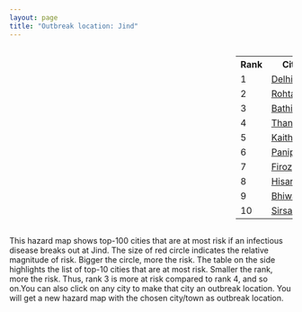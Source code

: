 ```yaml
---
layout: page
title: "Outbreak location: Jind"
---
```

<div style="width: 100%; overflow: auto;">
<div style="width: 75%; float: left;">
<div id="mapid">
<script src="https://buda-magenta.github.io/hazard_map/load_map.js"></script>

<script>
var marker_outbreak = L.marker([29.301826, 76.338471],{"autoPan": true}).addTo(map); marker_outbreak.bindTooltip("Jind").openTooltip();

var circle_1 = L.circle([28.651718, 77.221939], {"pane": "markerPane", "color": "red", "fill": true, "fillOpacity": 0.2, "fillRule": "evenodd", "lineCap": "round", "lineJoin": "round", "opacity": 1.0, "radius": 129681, "stroke": true, "weight": 3}).addTo(map);
circle_1.bindTooltip("Delhi<br>rank: 1<br>hazard index: 0.129682")
circle_1.bindPopup('<a href="https://buda-magenta.github.io/hazard_map/Delhi">Delhi</a>')

var circle_2 = L.circle([28.901090, 76.580194], {"pane": "markerPane", "color": "red", "fill": true, "fillOpacity": 0.2, "fillRule": "evenodd", "lineCap": "round", "lineJoin": "round", "opacity": 1.0, "radius": 50845, "stroke": true, "weight": 3}).addTo(map);
circle_2.bindTooltip("Rohtak<br>rank: 2<br>hazard index: 0.050846")
circle_2.bindPopup('<a href="https://buda-magenta.github.io/hazard_map/Rohtak">Rohtak</a>')

var circle_3 = L.circle([30.179115, 75.047102], {"pane": "markerPane", "color": "red", "fill": true, "fillOpacity": 0.2, "fillRule": "evenodd", "lineCap": "round", "lineJoin": "round", "opacity": 1.0, "radius": 43567, "stroke": true, "weight": 3}).addTo(map);
circle_3.bindTooltip("Bathinda<br>rank: 3<br>hazard index: 0.043568")
circle_3.bindPopup('<a href="https://buda-magenta.github.io/hazard_map/Bathinda">Bathinda</a>')

var circle_4 = L.circle([29.993040, 76.829223], {"pane": "markerPane", "color": "red", "fill": true, "fillOpacity": 0.2, "fillRule": "evenodd", "lineCap": "round", "lineJoin": "round", "opacity": 1.0, "radius": 36297, "stroke": true, "weight": 3}).addTo(map);
circle_4.bindTooltip("Thanesar<br>rank: 4<br>hazard index: 0.036297")
circle_4.bindPopup('<a href="https://buda-magenta.github.io/hazard_map/Thanesar">Thanesar</a>')

var circle_5 = L.circle([29.822821, 76.378310], {"pane": "markerPane", "color": "red", "fill": true, "fillOpacity": 0.2, "fillRule": "evenodd", "lineCap": "round", "lineJoin": "round", "opacity": 1.0, "radius": 34082, "stroke": true, "weight": 3}).addTo(map);
circle_5.bindTooltip("Kaithal<br>rank: 5<br>hazard index: 0.034083")
circle_5.bindPopup('<a href="https://buda-magenta.github.io/hazard_map/Kaithal">Kaithal</a>')

var circle_6 = L.circle([29.391275, 76.977168], {"pane": "markerPane", "color": "red", "fill": true, "fillOpacity": 0.2, "fillRule": "evenodd", "lineCap": "round", "lineJoin": "round", "opacity": 1.0, "radius": 23380, "stroke": true, "weight": 3}).addTo(map);
circle_6.bindTooltip("Panipat<br>rank: 6<br>hazard index: 0.023381")
circle_6.bindPopup('<a href="https://buda-magenta.github.io/hazard_map/Panipat">Panipat</a>')

var circle_7 = L.circle([30.885100, 74.660141], {"pane": "markerPane", "color": "red", "fill": true, "fillOpacity": 0.2, "fillRule": "evenodd", "lineCap": "round", "lineJoin": "round", "opacity": 1.0, "radius": 10534, "stroke": true, "weight": 3}).addTo(map);
circle_7.bindTooltip("Firozpur<br>rank: 7<br>hazard index: 0.010535")
circle_7.bindPopup('<a href="https://buda-magenta.github.io/hazard_map/Firozpur">Firozpur</a>')

var circle_8 = L.circle([29.168807, 75.746110], {"pane": "markerPane", "color": "red", "fill": true, "fillOpacity": 0.2, "fillRule": "evenodd", "lineCap": "round", "lineJoin": "round", "opacity": 1.0, "radius": 7117, "stroke": true, "weight": 3}).addTo(map);
circle_8.bindTooltip("Hisar<br>rank: 8<br>hazard index: 0.007118")
circle_8.bindPopup('<a href="https://buda-magenta.github.io/hazard_map/Hisar">Hisar</a>')

var circle_9 = L.circle([28.793170, 76.139128], {"pane": "markerPane", "color": "red", "fill": true, "fillOpacity": 0.2, "fillRule": "evenodd", "lineCap": "round", "lineJoin": "round", "opacity": 1.0, "radius": 5086, "stroke": true, "weight": 3}).addTo(map);
circle_9.bindTooltip("Bhiwani<br>rank: 9<br>hazard index: 0.005087")
circle_9.bindPopup('<a href="https://buda-magenta.github.io/hazard_map/Bhiwani">Bhiwani</a>')

var circle_10 = L.circle([29.583333, 75.083333], {"pane": "markerPane", "color": "red", "fill": true, "fillOpacity": 0.2, "fillRule": "evenodd", "lineCap": "round", "lineJoin": "round", "opacity": 1.0, "radius": 4330, "stroke": true, "weight": 3}).addTo(map);
circle_10.bindTooltip("Sirsa<br>rank: 10<br>hazard index: 0.004330")
circle_10.bindPopup('<a href="https://buda-magenta.github.io/hazard_map/Sirsa">Sirsa</a>')

var circle_11 = L.circle([29.367200, 74.298364], {"pane": "markerPane", "color": "red", "fill": true, "fillOpacity": 0.2, "fillRule": "evenodd", "lineCap": "round", "lineJoin": "round", "opacity": 1.0, "radius": 3889, "stroke": true, "weight": 3}).addTo(map);
circle_11.bindTooltip("Hanumangarh<br>rank: 11<br>hazard index: 0.003890")
circle_11.bindPopup('<a href="https://buda-magenta.github.io/hazard_map/Hanumangarh">Hanumangarh</a>')

var circle_12 = L.circle([30.145054, 74.195660], {"pane": "markerPane", "color": "red", "fill": true, "fillOpacity": 0.2, "fillRule": "evenodd", "lineCap": "round", "lineJoin": "round", "opacity": 1.0, "radius": 3108, "stroke": true, "weight": 3}).addTo(map);
circle_12.bindTooltip("Abohar<br>rank: 12<br>hazard index: 0.003108")
circle_12.bindPopup('<a href="https://buda-magenta.github.io/hazard_map/Abohar">Abohar</a>')

var circle_13 = L.circle([30.283140, 74.522997], {"pane": "markerPane", "color": "red", "fill": true, "fillOpacity": 0.2, "fillRule": "evenodd", "lineCap": "round", "lineJoin": "round", "opacity": 1.0, "radius": 2663, "stroke": true, "weight": 3}).addTo(map);
circle_13.bindTooltip("Muktsar<br>rank: 13<br>hazard index: 0.002663")
circle_13.bindPopup('<a href="https://buda-magenta.github.io/hazard_map/Muktsar">Muktsar</a>')

var circle_14 = L.circle([30.909016, 75.851601], {"pane": "markerPane", "color": "red", "fill": true, "fillOpacity": 0.2, "fillRule": "evenodd", "lineCap": "round", "lineJoin": "round", "opacity": 1.0, "radius": 2562, "stroke": true, "weight": 3}).addTo(map);
circle_14.bindTooltip("Ludhiana<br>rank: 14<br>hazard index: 0.002562")
circle_14.bindPopup('<a href="https://buda-magenta.github.io/hazard_map/Ludhiana">Ludhiana</a>')

var circle_15 = L.circle([26.460914, 80.321759], {"pane": "markerPane", "color": "red", "fill": true, "fillOpacity": 0.2, "fillRule": "evenodd", "lineCap": "round", "lineJoin": "round", "opacity": 1.0, "radius": 2470, "stroke": true, "weight": 3}).addTo(map);
circle_15.bindTooltip("Kanpur<br>rank: 15<br>hazard index: 0.002471")
circle_15.bindPopup('<a href="https://buda-magenta.github.io/hazard_map/Kanpur">Kanpur</a>')

var circle_16 = L.circle([30.733442, 76.779714], {"pane": "markerPane", "color": "red", "fill": true, "fillOpacity": 0.2, "fillRule": "evenodd", "lineCap": "round", "lineJoin": "round", "opacity": 1.0, "radius": 2265, "stroke": true, "weight": 3}).addTo(map);
circle_16.bindTooltip("Chandigarh<br>rank: 16<br>hazard index: 0.002265")
circle_16.bindPopup('<a href="https://buda-magenta.github.io/hazard_map/Chandigarh">Chandigarh</a>')

var circle_17 = L.circle([19.075990, 72.877393], {"pane": "markerPane", "color": "red", "fill": true, "fillOpacity": 0.2, "fillRule": "evenodd", "lineCap": "round", "lineJoin": "round", "opacity": 1.0, "radius": 2226, "stroke": true, "weight": 3}).addTo(map);
circle_17.bindTooltip("Mumbai<br>rank: 17<br>hazard index: 0.002227")
circle_17.bindPopup('<a href="https://buda-magenta.github.io/hazard_map/Mumbai">Mumbai</a>')

var circle_18 = L.circle([28.428262, 77.002700], {"pane": "markerPane", "color": "red", "fill": true, "fillOpacity": 0.2, "fillRule": "evenodd", "lineCap": "round", "lineJoin": "round", "opacity": 1.0, "radius": 1833, "stroke": true, "weight": 3}).addTo(map);
circle_18.bindTooltip("Gurgaon<br>rank: 18<br>hazard index: 0.001833")
circle_18.bindPopup('<a href="https://buda-magenta.github.io/hazard_map/Gurgaon">Gurgaon</a>')

var circle_19 = L.circle([28.660965, 76.834676], {"pane": "markerPane", "color": "red", "fill": true, "fillOpacity": 0.2, "fillRule": "evenodd", "lineCap": "round", "lineJoin": "round", "opacity": 1.0, "radius": 1825, "stroke": true, "weight": 3}).addTo(map);
circle_19.bindTooltip("Bahadurgarh<br>rank: 19<br>hazard index: 0.001826")
circle_19.bindPopup('<a href="https://buda-magenta.github.io/hazard_map/Bahadurgarh">Bahadurgarh</a>')

var circle_20 = L.circle([26.838100, 80.934600], {"pane": "markerPane", "color": "red", "fill": true, "fillOpacity": 0.2, "fillRule": "evenodd", "lineCap": "round", "lineJoin": "round", "opacity": 1.0, "radius": 1697, "stroke": true, "weight": 3}).addTo(map);
circle_20.bindTooltip("Lucknow<br>rank: 20<br>hazard index: 0.001697")
circle_20.bindPopup('<a href="https://buda-magenta.github.io/hazard_map/Lucknow">Lucknow</a>')

var circle_21 = L.circle([28.402979, 77.310384], {"pane": "markerPane", "color": "red", "fill": true, "fillOpacity": 0.2, "fillRule": "evenodd", "lineCap": "round", "lineJoin": "round", "opacity": 1.0, "radius": 1682, "stroke": true, "weight": 3}).addTo(map);
circle_21.bindTooltip("Faridabad<br>rank: 21<br>hazard index: 0.001683")
circle_21.bindPopup('<a href="https://buda-magenta.github.io/hazard_map/Faridabad">Faridabad</a>')

var circle_22 = L.circle([30.370469, 75.504017], {"pane": "markerPane", "color": "red", "fill": true, "fillOpacity": 0.2, "fillRule": "evenodd", "lineCap": "round", "lineJoin": "round", "opacity": 1.0, "radius": 1460, "stroke": true, "weight": 3}).addTo(map);
circle_22.bindTooltip("Barnala<br>rank: 22<br>hazard index: 0.001460")
circle_22.bindPopup('<a href="https://buda-magenta.github.io/hazard_map/Barnala">Barnala</a>')

var circle_23 = L.circle([25.531031, 78.652689], {"pane": "markerPane", "color": "red", "fill": true, "fillOpacity": 0.2, "fillRule": "evenodd", "lineCap": "round", "lineJoin": "round", "opacity": 1.0, "radius": 1385, "stroke": true, "weight": 3}).addTo(map);
circle_23.bindTooltip("Jhansi<br>rank: 23<br>hazard index: 0.001386")
circle_23.bindPopup('<a href="https://buda-magenta.github.io/hazard_map/Jhansi">Jhansi</a>')

var circle_24 = L.circle([29.000653, 77.768229], {"pane": "markerPane", "color": "red", "fill": true, "fillOpacity": 0.2, "fillRule": "evenodd", "lineCap": "round", "lineJoin": "round", "opacity": 1.0, "radius": 1244, "stroke": true, "weight": 3}).addTo(map);
circle_24.bindTooltip("Meerut<br>rank: 24<br>hazard index: 0.001244")
circle_24.bindPopup('<a href="https://buda-magenta.github.io/hazard_map/Meerut">Meerut</a>')

var circle_25 = L.circle([12.979120, 77.591300], {"pane": "markerPane", "color": "red", "fill": true, "fillOpacity": 0.2, "fillRule": "evenodd", "lineCap": "round", "lineJoin": "round", "opacity": 1.0, "radius": 1171, "stroke": true, "weight": 3}).addTo(map);
circle_25.bindTooltip("Bangalore<br>rank: 25<br>hazard index: 0.001172")
circle_25.bindPopup('<a href="https://buda-magenta.github.io/hazard_map/Bangalore">Bangalore</a>')

var circle_26 = L.circle([28.863842, 78.805778], {"pane": "markerPane", "color": "red", "fill": true, "fillOpacity": 0.2, "fillRule": "evenodd", "lineCap": "round", "lineJoin": "round", "opacity": 1.0, "radius": 1169, "stroke": true, "weight": 3}).addTo(map);
circle_26.bindTooltip("Moradabad<br>rank: 26<br>hazard index: 0.001169")
circle_26.bindPopup('<a href="https://buda-magenta.github.io/hazard_map/Moradabad">Moradabad</a>')

var circle_27 = L.circle([31.292011, 75.568058], {"pane": "markerPane", "color": "red", "fill": true, "fillOpacity": 0.2, "fillRule": "evenodd", "lineCap": "round", "lineJoin": "round", "opacity": 1.0, "radius": 1071, "stroke": true, "weight": 3}).addTo(map);
circle_27.bindTooltip("Jalandhar<br>rank: 27<br>hazard index: 0.001071")
circle_27.bindPopup('<a href="https://buda-magenta.github.io/hazard_map/Jalandhar">Jalandhar</a>')

var circle_28 = L.circle([30.209087, 76.339872], {"pane": "markerPane", "color": "red", "fill": true, "fillOpacity": 0.2, "fillRule": "evenodd", "lineCap": "round", "lineJoin": "round", "opacity": 1.0, "radius": 1006, "stroke": true, "weight": 3}).addTo(map);
circle_28.bindTooltip("Patiala<br>rank: 28<br>hazard index: 0.001006")
circle_28.bindPopup('<a href="https://buda-magenta.github.io/hazard_map/Patiala">Patiala</a>')

var circle_29 = L.circle([22.541418, 88.357691], {"pane": "markerPane", "color": "red", "fill": true, "fillOpacity": 0.2, "fillRule": "evenodd", "lineCap": "round", "lineJoin": "round", "opacity": 1.0, "radius": 988, "stroke": true, "weight": 3}).addTo(map);
circle_29.bindTooltip("Kolkata<br>rank: 29<br>hazard index: 0.000989")
circle_29.bindPopup('<a href="https://buda-magenta.github.io/hazard_map/Kolkata">Kolkata</a>')

var circle_30 = L.circle([29.988077, 77.508130], {"pane": "markerPane", "color": "red", "fill": true, "fillOpacity": 0.2, "fillRule": "evenodd", "lineCap": "round", "lineJoin": "round", "opacity": 1.0, "radius": 872, "stroke": true, "weight": 3}).addTo(map);
circle_30.bindTooltip("Saharanpur<br>rank: 30<br>hazard index: 0.000872")
circle_30.bindPopup('<a href="https://buda-magenta.github.io/hazard_map/Saharanpur">Saharanpur</a>')

var circle_31 = L.circle([25.609324, 85.123525], {"pane": "markerPane", "color": "red", "fill": true, "fillOpacity": 0.2, "fillRule": "evenodd", "lineCap": "round", "lineJoin": "round", "opacity": 1.0, "radius": 841, "stroke": true, "weight": 3}).addTo(map);
circle_31.bindTooltip("Patna<br>rank: 31<br>hazard index: 0.000842")
circle_31.bindPopup('<a href="https://buda-magenta.github.io/hazard_map/Patna">Patna</a>')

var circle_32 = L.circle([23.021624, 72.579707], {"pane": "markerPane", "color": "red", "fill": true, "fillOpacity": 0.2, "fillRule": "evenodd", "lineCap": "round", "lineJoin": "round", "opacity": 1.0, "radius": 841, "stroke": true, "weight": 3}).addTo(map);
circle_32.bindTooltip("Ahmedabad<br>rank: 32<br>hazard index: 0.000841")
circle_32.bindPopup('<a href="https://buda-magenta.github.io/hazard_map/Ahmedabad">Ahmedabad</a>')

var circle_33 = L.circle([27.175255, 78.009816], {"pane": "markerPane", "color": "red", "fill": true, "fillOpacity": 0.2, "fillRule": "evenodd", "lineCap": "round", "lineJoin": "round", "opacity": 1.0, "radius": 820, "stroke": true, "weight": 3}).addTo(map);
circle_33.bindTooltip("Agra<br>rank: 33<br>hazard index: 0.000820")
circle_33.bindPopup('<a href="https://buda-magenta.github.io/hazard_map/Agra">Agra</a>')

var circle_34 = L.circle([17.388786, 78.461065], {"pane": "markerPane", "color": "red", "fill": true, "fillOpacity": 0.2, "fillRule": "evenodd", "lineCap": "round", "lineJoin": "round", "opacity": 1.0, "radius": 819, "stroke": true, "weight": 3}).addTo(map);
circle_34.bindTooltip("Hyderabad<br>rank: 34<br>hazard index: 0.000820")
circle_34.bindPopup('<a href="https://buda-magenta.github.io/hazard_map/Hyderabad">Hyderabad</a>')

var circle_35 = L.circle([26.915458, 75.818982], {"pane": "markerPane", "color": "red", "fill": true, "fillOpacity": 0.2, "fillRule": "evenodd", "lineCap": "round", "lineJoin": "round", "opacity": 1.0, "radius": 795, "stroke": true, "weight": 3}).addTo(map);
circle_35.bindTooltip("Jaipur<br>rank: 35<br>hazard index: 0.000796")
circle_35.bindPopup('<a href="https://buda-magenta.github.io/hazard_map/Jaipur">Jaipur</a>')

var circle_36 = L.circle([28.015929, 73.317137], {"pane": "markerPane", "color": "red", "fill": true, "fillOpacity": 0.2, "fillRule": "evenodd", "lineCap": "round", "lineJoin": "round", "opacity": 1.0, "radius": 770, "stroke": true, "weight": 3}).addTo(map);
circle_36.bindTooltip("Bikaner<br>rank: 36<br>hazard index: 0.000771")
circle_36.bindPopup('<a href="https://buda-magenta.github.io/hazard_map/Bikaner">Bikaner</a>')

var circle_37 = L.circle([27.876990, 78.137290], {"pane": "markerPane", "color": "red", "fill": true, "fillOpacity": 0.2, "fillRule": "evenodd", "lineCap": "round", "lineJoin": "round", "opacity": 1.0, "radius": 750, "stroke": true, "weight": 3}).addTo(map);
circle_37.bindTooltip("Aligarh<br>rank: 37<br>hazard index: 0.000751")
circle_37.bindPopup('<a href="https://buda-magenta.github.io/hazard_map/Aligarh">Aligarh</a>')

var circle_38 = L.circle([29.003314, 77.016732], {"pane": "markerPane", "color": "red", "fill": true, "fillOpacity": 0.2, "fillRule": "evenodd", "lineCap": "round", "lineJoin": "round", "opacity": 1.0, "radius": 745, "stroke": true, "weight": 3}).addTo(map);
circle_38.bindTooltip("Sonipat<br>rank: 38<br>hazard index: 0.000745")
circle_38.bindPopup('<a href="https://buda-magenta.github.io/hazard_map/Sonipat">Sonipat</a>')

var circle_39 = L.circle([28.733400, 77.298600], {"pane": "markerPane", "color": "red", "fill": true, "fillOpacity": 0.2, "fillRule": "evenodd", "lineCap": "round", "lineJoin": "round", "opacity": 1.0, "radius": 740, "stroke": true, "weight": 3}).addTo(map);
circle_39.bindTooltip("Loni<br>rank: 39<br>hazard index: 0.000740")
circle_39.bindPopup('<a href="https://buda-magenta.github.io/hazard_map/Loni">Loni</a>')

var circle_40 = L.circle([13.083694, 80.270186], {"pane": "markerPane", "color": "red", "fill": true, "fillOpacity": 0.2, "fillRule": "evenodd", "lineCap": "round", "lineJoin": "round", "opacity": 1.0, "radius": 714, "stroke": true, "weight": 3}).addTo(map);
circle_40.bindTooltip("Chennai<br>rank: 40<br>hazard index: 0.000715")
circle_40.bindPopup('<a href="https://buda-magenta.github.io/hazard_map/Chennai">Chennai</a>')

var circle_41 = L.circle([18.521428, 73.854454], {"pane": "markerPane", "color": "red", "fill": true, "fillOpacity": 0.2, "fillRule": "evenodd", "lineCap": "round", "lineJoin": "round", "opacity": 1.0, "radius": 697, "stroke": true, "weight": 3}).addTo(map);
circle_41.bindTooltip("Pune<br>rank: 41<br>hazard index: 0.000697")
circle_41.bindPopup('<a href="https://buda-magenta.github.io/hazard_map/Pune">Pune</a>')

var circle_42 = L.circle([28.195647, 76.616518], {"pane": "markerPane", "color": "red", "fill": true, "fillOpacity": 0.2, "fillRule": "evenodd", "lineCap": "round", "lineJoin": "round", "opacity": 1.0, "radius": 667, "stroke": true, "weight": 3}).addTo(map);
circle_42.bindTooltip("Rewari<br>rank: 42<br>hazard index: 0.000667")
circle_42.bindPopup('<a href="https://buda-magenta.github.io/hazard_map/Rewari">Rewari</a>')

var circle_43 = L.circle([30.883006, 75.869732], {"pane": "markerPane", "color": "red", "fill": true, "fillOpacity": 0.2, "fillRule": "evenodd", "lineCap": "round", "lineJoin": "round", "opacity": 1.0, "radius": 653, "stroke": true, "weight": 3}).addTo(map);
circle_43.bindTooltip("S.A.S. Nagar<br>rank: 43<br>hazard index: 0.000653")
circle_43.bindPopup('<a href="https://buda-magenta.github.io/hazard_map/S.A.S._Nagar">S.A.S. Nagar</a>')

var circle_44 = L.circle([28.570784, 77.327107], {"pane": "markerPane", "color": "red", "fill": true, "fillOpacity": 0.2, "fillRule": "evenodd", "lineCap": "round", "lineJoin": "round", "opacity": 1.0, "radius": 610, "stroke": true, "weight": 3}).addTo(map);
circle_44.bindTooltip("Noida<br>rank: 44<br>hazard index: 0.000611")
circle_44.bindPopup('<a href="https://buda-magenta.github.io/hazard_map/Noida">Noida</a>')

var circle_45 = L.circle([25.438130, 81.833800], {"pane": "markerPane", "color": "red", "fill": true, "fillOpacity": 0.2, "fillRule": "evenodd", "lineCap": "round", "lineJoin": "round", "opacity": 1.0, "radius": 598, "stroke": true, "weight": 3}).addTo(map);
circle_45.bindTooltip("Allahabad<br>rank: 45<br>hazard index: 0.000599")
circle_45.bindPopup('<a href="https://buda-magenta.github.io/hazard_map/Allahabad">Allahabad</a>')

var circle_46 = L.circle([31.634308, 74.873679], {"pane": "markerPane", "color": "red", "fill": true, "fillOpacity": 0.2, "fillRule": "evenodd", "lineCap": "round", "lineJoin": "round", "opacity": 1.0, "radius": 591, "stroke": true, "weight": 3}).addTo(map);
circle_46.bindTooltip("Amritsar<br>rank: 46<br>hazard index: 0.000592")
circle_46.bindPopup('<a href="https://buda-magenta.github.io/hazard_map/Amritsar">Amritsar</a>')

var circle_47 = L.circle([23.749721, 91.876635], {"pane": "markerPane", "color": "red", "fill": true, "fillOpacity": 0.2, "fillRule": "evenodd", "lineCap": "round", "lineJoin": "round", "opacity": 1.0, "radius": 579, "stroke": true, "weight": 3}).addTo(map);
circle_47.bindTooltip("Ganganagar<br>rank: 47<br>hazard index: 0.000579")
circle_47.bindPopup('<a href="https://buda-magenta.github.io/hazard_map/Ganganagar">Ganganagar</a>')

var circle_48 = L.circle([30.783987, 75.160574], {"pane": "markerPane", "color": "red", "fill": true, "fillOpacity": 0.2, "fillRule": "evenodd", "lineCap": "round", "lineJoin": "round", "opacity": 1.0, "radius": 548, "stroke": true, "weight": 3}).addTo(map);
circle_48.bindTooltip("Moga<br>rank: 48<br>hazard index: 0.000548")
circle_48.bindPopup('<a href="https://buda-magenta.github.io/hazard_map/Moga">Moga</a>')

var circle_49 = L.circle([28.753900, 77.399900], {"pane": "markerPane", "color": "red", "fill": true, "fillOpacity": 0.2, "fillRule": "evenodd", "lineCap": "round", "lineJoin": "round", "opacity": 1.0, "radius": 498, "stroke": true, "weight": 3}).addTo(map);
circle_49.bindTooltip("Khora<br>rank: 49<br>hazard index: 0.000498")
circle_49.bindPopup('<a href="https://buda-magenta.github.io/hazard_map/Khora">Khora</a>')

var circle_50 = L.circle([30.533129, 75.880760], {"pane": "markerPane", "color": "red", "fill": true, "fillOpacity": 0.2, "fillRule": "evenodd", "lineCap": "round", "lineJoin": "round", "opacity": 1.0, "radius": 441, "stroke": true, "weight": 3}).addTo(map);
circle_50.bindTooltip("Malerkotla<br>rank: 50<br>hazard index: 0.000442")
circle_50.bindPopup('<a href="https://buda-magenta.github.io/hazard_map/Malerkotla">Malerkotla</a>')

var circle_51 = L.circle([25.335649, 83.007629], {"pane": "markerPane", "color": "red", "fill": true, "fillOpacity": 0.2, "fillRule": "evenodd", "lineCap": "round", "lineJoin": "round", "opacity": 1.0, "radius": 433, "stroke": true, "weight": 3}).addTo(map);
circle_51.bindTooltip("Varanasi<br>rank: 51<br>hazard index: 0.000434")
circle_51.bindPopup('<a href="https://buda-magenta.github.io/hazard_map/Varanasi">Varanasi</a>')

var circle_52 = L.circle([28.457876, 79.405571], {"pane": "markerPane", "color": "red", "fill": true, "fillOpacity": 0.2, "fillRule": "evenodd", "lineCap": "round", "lineJoin": "round", "opacity": 1.0, "radius": 418, "stroke": true, "weight": 3}).addTo(map);
circle_52.bindTooltip("Bareilly<br>rank: 52<br>hazard index: 0.000419")
circle_52.bindPopup('<a href="https://buda-magenta.github.io/hazard_map/Bareilly">Bareilly</a>')

var circle_53 = L.circle([29.680327, 76.989625], {"pane": "markerPane", "color": "red", "fill": true, "fillOpacity": 0.2, "fillRule": "evenodd", "lineCap": "round", "lineJoin": "round", "opacity": 1.0, "radius": 418, "stroke": true, "weight": 3}).addTo(map);
circle_53.bindTooltip("Karnal<br>rank: 53<br>hazard index: 0.000418")
circle_53.bindPopup('<a href="https://buda-magenta.github.io/hazard_map/Karnal">Karnal</a>')

var circle_54 = L.circle([15.398403, 73.812918], {"pane": "markerPane", "color": "red", "fill": true, "fillOpacity": 0.2, "fillRule": "evenodd", "lineCap": "round", "lineJoin": "round", "opacity": 1.0, "radius": 415, "stroke": true, "weight": 3}).addTo(map);
circle_54.bindTooltip("Vasco Da Gama<br>rank: 54<br>hazard index: 0.000416")
circle_54.bindPopup('<a href="https://buda-magenta.github.io/hazard_map/Vasco_Da_Gama">Vasco Da Gama</a>')

var circle_55 = L.circle([26.180598, 91.753943], {"pane": "markerPane", "color": "red", "fill": true, "fillOpacity": 0.2, "fillRule": "evenodd", "lineCap": "round", "lineJoin": "round", "opacity": 1.0, "radius": 408, "stroke": true, "weight": 3}).addTo(map);
circle_55.bindTooltip("Guwahati<br>rank: 55<br>hazard index: 0.000408")
circle_55.bindPopup('<a href="https://buda-magenta.github.io/hazard_map/Guwahati">Guwahati</a>')

var circle_56 = L.circle([29.448006, 77.740685], {"pane": "markerPane", "color": "red", "fill": true, "fillOpacity": 0.2, "fillRule": "evenodd", "lineCap": "round", "lineJoin": "round", "opacity": 1.0, "radius": 403, "stroke": true, "weight": 3}).addTo(map);
circle_56.bindTooltip("Muzaffarnagar<br>rank: 56<br>hazard index: 0.000403")
circle_56.bindPopup('<a href="https://buda-magenta.github.io/hazard_map/Muzaffarnagar">Muzaffarnagar</a>')

var circle_57 = L.circle([28.740613, 77.835426], {"pane": "markerPane", "color": "red", "fill": true, "fillOpacity": 0.2, "fillRule": "evenodd", "lineCap": "round", "lineJoin": "round", "opacity": 1.0, "radius": 381, "stroke": true, "weight": 3}).addTo(map);
circle_57.bindTooltip("Hapur<br>rank: 57<br>hazard index: 0.000381")
circle_57.bindPopup('<a href="https://buda-magenta.github.io/hazard_map/Hapur">Hapur</a>')

var circle_58 = L.circle([34.074744, 74.820444], {"pane": "markerPane", "color": "red", "fill": true, "fillOpacity": 0.2, "fillRule": "evenodd", "lineCap": "round", "lineJoin": "round", "opacity": 1.0, "radius": 364, "stroke": true, "weight": 3}).addTo(map);
circle_58.bindTooltip("Srinagar<br>rank: 58<br>hazard index: 0.000364")
circle_58.bindPopup('<a href="https://buda-magenta.github.io/hazard_map/Srinagar">Srinagar</a>')

var circle_59 = L.circle([23.258486, 77.401989], {"pane": "markerPane", "color": "red", "fill": true, "fillOpacity": 0.2, "fillRule": "evenodd", "lineCap": "round", "lineJoin": "round", "opacity": 1.0, "radius": 361, "stroke": true, "weight": 3}).addTo(map);
circle_59.bindTooltip("Bhopal<br>rank: 59<br>hazard index: 0.000362")
circle_59.bindPopup('<a href="https://buda-magenta.github.io/hazard_map/Bhopal">Bhopal</a>')

var circle_60 = L.circle([27.639077, 76.614452], {"pane": "markerPane", "color": "red", "fill": true, "fillOpacity": 0.2, "fillRule": "evenodd", "lineCap": "round", "lineJoin": "round", "opacity": 1.0, "radius": 357, "stroke": true, "weight": 3}).addTo(map);
circle_60.bindTooltip("Alwar<br>rank: 60<br>hazard index: 0.000357")
circle_60.bindPopup('<a href="https://buda-magenta.github.io/hazard_map/Alwar">Alwar</a>')

var circle_61 = L.circle([28.794068, 79.185930], {"pane": "markerPane", "color": "red", "fill": true, "fillOpacity": 0.2, "fillRule": "evenodd", "lineCap": "round", "lineJoin": "round", "opacity": 1.0, "radius": 343, "stroke": true, "weight": 3}).addTo(map);
circle_61.bindTooltip("Rampur<br>rank: 61<br>hazard index: 0.000343")
circle_61.bindPopup('<a href="https://buda-magenta.github.io/hazard_map/Rampur">Rampur</a>')

var circle_62 = L.circle([21.149813, 79.082056], {"pane": "markerPane", "color": "red", "fill": true, "fillOpacity": 0.2, "fillRule": "evenodd", "lineCap": "round", "lineJoin": "round", "opacity": 1.0, "radius": 339, "stroke": true, "weight": 3}).addTo(map);
circle_62.bindTooltip("Nagpur<br>rank: 62<br>hazard index: 0.000339")
circle_62.bindPopup('<a href="https://buda-magenta.github.io/hazard_map/Nagpur">Nagpur</a>')

var circle_63 = L.circle([27.177366, 78.389912], {"pane": "markerPane", "color": "red", "fill": true, "fillOpacity": 0.2, "fillRule": "evenodd", "lineCap": "round", "lineJoin": "round", "opacity": 1.0, "radius": 336, "stroke": true, "weight": 3}).addTo(map);
circle_63.bindTooltip("Firozabad<br>rank: 63<br>hazard index: 0.000336")
circle_63.bindPopup('<a href="https://buda-magenta.github.io/hazard_map/Firozabad">Firozabad</a>')

var circle_64 = L.circle([20.266777, 85.843559], {"pane": "markerPane", "color": "red", "fill": true, "fillOpacity": 0.2, "fillRule": "evenodd", "lineCap": "round", "lineJoin": "round", "opacity": 1.0, "radius": 330, "stroke": true, "weight": 3}).addTo(map);
circle_64.bindTooltip("Bhubaneswar<br>rank: 64<br>hazard index: 0.000330")
circle_64.bindPopup('<a href="https://buda-magenta.github.io/hazard_map/Bhubaneswar">Bhubaneswar</a>')

var circle_65 = L.circle([30.325565, 78.043681], {"pane": "markerPane", "color": "red", "fill": true, "fillOpacity": 0.2, "fillRule": "evenodd", "lineCap": "round", "lineJoin": "round", "opacity": 1.0, "radius": 327, "stroke": true, "weight": 3}).addTo(map);
circle_65.bindTooltip("Dehradun<br>rank: 65<br>hazard index: 0.000327")
circle_65.bindPopup('<a href="https://buda-magenta.github.io/hazard_map/Dehradun">Dehradun</a>')

var circle_66 = L.circle([32.718561, 74.858092], {"pane": "markerPane", "color": "red", "fill": true, "fillOpacity": 0.2, "fillRule": "evenodd", "lineCap": "round", "lineJoin": "round", "opacity": 1.0, "radius": 321, "stroke": true, "weight": 3}).addTo(map);
circle_66.bindTooltip("Jammu<br>rank: 66<br>hazard index: 0.000322")
circle_66.bindPopup('<a href="https://buda-magenta.github.io/hazard_map/Jammu">Jammu</a>')

var circle_67 = L.circle([27.633333, 77.583333], {"pane": "markerPane", "color": "red", "fill": true, "fillOpacity": 0.2, "fillRule": "evenodd", "lineCap": "round", "lineJoin": "round", "opacity": 1.0, "radius": 314, "stroke": true, "weight": 3}).addTo(map);
circle_67.bindTooltip("Mathura<br>rank: 67<br>hazard index: 0.000315")
circle_67.bindPopup('<a href="https://buda-magenta.github.io/hazard_map/Mathura">Mathura</a>')

var circle_68 = L.circle([23.370035, 85.325013], {"pane": "markerPane", "color": "red", "fill": true, "fillOpacity": 0.2, "fillRule": "evenodd", "lineCap": "round", "lineJoin": "round", "opacity": 1.0, "radius": 300, "stroke": true, "weight": 3}).addTo(map);
circle_68.bindTooltip("Ranchi<br>rank: 68<br>hazard index: 0.000300")
circle_68.bindPopup('<a href="https://buda-magenta.github.io/hazard_map/Ranchi">Ranchi</a>')

var circle_69 = L.circle([26.296772, 73.035143], {"pane": "markerPane", "color": "red", "fill": true, "fillOpacity": 0.2, "fillRule": "evenodd", "lineCap": "round", "lineJoin": "round", "opacity": 1.0, "radius": 292, "stroke": true, "weight": 3}).addTo(map);
circle_69.bindTooltip("Jodhpur<br>rank: 69<br>hazard index: 0.000292")
circle_69.bindPopup('<a href="https://buda-magenta.github.io/hazard_map/Jodhpur">Jodhpur</a>')

var circle_70 = L.circle([29.938447, 78.145298], {"pane": "markerPane", "color": "red", "fill": true, "fillOpacity": 0.2, "fillRule": "evenodd", "lineCap": "round", "lineJoin": "round", "opacity": 1.0, "radius": 278, "stroke": true, "weight": 3}).addTo(map);
circle_70.bindTooltip("Haridwar<br>rank: 70<br>hazard index: 0.000278")
circle_70.bindPopup('<a href="https://buda-magenta.github.io/hazard_map/Haridwar">Haridwar</a>')

var circle_71 = L.circle([30.384367, 76.770421], {"pane": "markerPane", "color": "red", "fill": true, "fillOpacity": 0.2, "fillRule": "evenodd", "lineCap": "round", "lineJoin": "round", "opacity": 1.0, "radius": 268, "stroke": true, "weight": 3}).addTo(map);
circle_71.bindTooltip("Ambala<br>rank: 71<br>hazard index: 0.000269")
circle_71.bindPopup('<a href="https://buda-magenta.github.io/hazard_map/Ambala">Ambala</a>')

var circle_72 = L.circle([26.698885, 88.320030], {"pane": "markerPane", "color": "red", "fill": true, "fillOpacity": 0.2, "fillRule": "evenodd", "lineCap": "round", "lineJoin": "round", "opacity": 1.0, "radius": 264, "stroke": true, "weight": 3}).addTo(map);
circle_72.bindTooltip("Bagdogra<br>rank: 72<br>hazard index: 0.000265")
circle_72.bindPopup('<a href="https://buda-magenta.github.io/hazard_map/Bagdogra">Bagdogra</a>')

var circle_73 = L.circle([22.720362, 75.868200], {"pane": "markerPane", "color": "red", "fill": true, "fillOpacity": 0.2, "fillRule": "evenodd", "lineCap": "round", "lineJoin": "round", "opacity": 1.0, "radius": 250, "stroke": true, "weight": 3}).addTo(map);
circle_73.bindTooltip("Indore<br>rank: 73<br>hazard index: 0.000250")
circle_73.bindPopup('<a href="https://buda-magenta.github.io/hazard_map/Indore">Indore</a>')

var circle_74 = L.circle([21.170200, 72.831100], {"pane": "markerPane", "color": "red", "fill": true, "fillOpacity": 0.2, "fillRule": "evenodd", "lineCap": "round", "lineJoin": "round", "opacity": 1.0, "radius": 250, "stroke": true, "weight": 3}).addTo(map);
circle_74.bindTooltip("Surat<br>rank: 74<br>hazard index: 0.000250")
circle_74.bindPopup('<a href="https://buda-magenta.github.io/hazard_map/Surat">Surat</a>')

var circle_75 = L.circle([26.203725, 78.157363], {"pane": "markerPane", "color": "red", "fill": true, "fillOpacity": 0.2, "fillRule": "evenodd", "lineCap": "round", "lineJoin": "round", "opacity": 1.0, "radius": 223, "stroke": true, "weight": 3}).addTo(map);
circle_75.bindTooltip("Gwalior<br>rank: 75<br>hazard index: 0.000223")
circle_75.bindPopup('<a href="https://buda-magenta.github.io/hazard_map/Gwalior">Gwalior</a>')

var circle_76 = L.circle([9.931308, 76.267414], {"pane": "markerPane", "color": "red", "fill": true, "fillOpacity": 0.2, "fillRule": "evenodd", "lineCap": "round", "lineJoin": "round", "opacity": 1.0, "radius": 216, "stroke": true, "weight": 3}).addTo(map);
circle_76.bindTooltip("Kochi<br>rank: 76<br>hazard index: 0.000216")
circle_76.bindPopup('<a href="https://buda-magenta.github.io/hazard_map/Kochi">Kochi</a>')

var circle_77 = L.circle([28.388861, 77.974798], {"pane": "markerPane", "color": "red", "fill": true, "fillOpacity": 0.2, "fillRule": "evenodd", "lineCap": "round", "lineJoin": "round", "opacity": 1.0, "radius": 211, "stroke": true, "weight": 3}).addTo(map);
circle_77.bindTooltip("Bulandshahr<br>rank: 77<br>hazard index: 0.000212")
circle_77.bindPopup('<a href="https://buda-magenta.github.io/hazard_map/Bulandshahr">Bulandshahr</a>')

var circle_78 = L.circle([30.129326, 77.245483], {"pane": "markerPane", "color": "red", "fill": true, "fillOpacity": 0.2, "fillRule": "evenodd", "lineCap": "round", "lineJoin": "round", "opacity": 1.0, "radius": 205, "stroke": true, "weight": 3}).addTo(map);
circle_78.bindTooltip("Jagadhri<br>rank: 78<br>hazard index: 0.000206")
circle_78.bindPopup('<a href="https://buda-magenta.github.io/hazard_map/Jagadhri">Jagadhri</a>')

var circle_79 = L.circle([25.196826, 76.000893], {"pane": "markerPane", "color": "red", "fill": true, "fillOpacity": 0.2, "fillRule": "evenodd", "lineCap": "round", "lineJoin": "round", "opacity": 1.0, "radius": 199, "stroke": true, "weight": 3}).addTo(map);
circle_79.bindTooltip("Kota<br>rank: 79<br>hazard index: 0.000199")
circle_79.bindPopup('<a href="https://buda-magenta.github.io/hazard_map/Kota">Kota</a>')

var circle_80 = L.circle([28.923397, 78.488317], {"pane": "markerPane", "color": "red", "fill": true, "fillOpacity": 0.2, "fillRule": "evenodd", "lineCap": "round", "lineJoin": "round", "opacity": 1.0, "radius": 196, "stroke": true, "weight": 3}).addTo(map);
circle_80.bindTooltip("Amroha<br>rank: 80<br>hazard index: 0.000197")
circle_80.bindPopup('<a href="https://buda-magenta.github.io/hazard_map/Amroha">Amroha</a>')

var circle_81 = L.circle([21.237947, 81.633683], {"pane": "markerPane", "color": "red", "fill": true, "fillOpacity": 0.2, "fillRule": "evenodd", "lineCap": "round", "lineJoin": "round", "opacity": 1.0, "radius": 188, "stroke": true, "weight": 3}).addTo(map);
circle_81.bindTooltip("Raipur<br>rank: 81<br>hazard index: 0.000189")
circle_81.bindPopup('<a href="https://buda-magenta.github.io/hazard_map/Raipur">Raipur</a>')

var circle_82 = L.circle([29.500882, 77.348383], {"pane": "markerPane", "color": "red", "fill": true, "fillOpacity": 0.2, "fillRule": "evenodd", "lineCap": "round", "lineJoin": "round", "opacity": 1.0, "radius": 175, "stroke": true, "weight": 3}).addTo(map);
circle_82.bindTooltip("Shamli<br>rank: 82<br>hazard index: 0.000175")
circle_82.bindPopup('<a href="https://buda-magenta.github.io/hazard_map/Shamli">Shamli</a>')

var circle_83 = L.circle([22.297314, 73.194257], {"pane": "markerPane", "color": "red", "fill": true, "fillOpacity": 0.2, "fillRule": "evenodd", "lineCap": "round", "lineJoin": "round", "opacity": 1.0, "radius": 172, "stroke": true, "weight": 3}).addTo(map);
circle_83.bindTooltip("Vadodara<br>rank: 83<br>hazard index: 0.000173")
circle_83.bindPopup('<a href="https://buda-magenta.github.io/hazard_map/Vadodara">Vadodara</a>')

var circle_84 = L.circle([27.265212, 77.369126], {"pane": "markerPane", "color": "red", "fill": true, "fillOpacity": 0.2, "fillRule": "evenodd", "lineCap": "round", "lineJoin": "round", "opacity": 1.0, "radius": 168, "stroke": true, "weight": 3}).addTo(map);
circle_84.bindTooltip("Bharatpur<br>rank: 84<br>hazard index: 0.000169")
circle_84.bindPopup('<a href="https://buda-magenta.github.io/hazard_map/Bharatpur">Bharatpur</a>')

var circle_85 = L.circle([29.154148, 77.305954], {"pane": "markerPane", "color": "red", "fill": true, "fillOpacity": 0.2, "fillRule": "evenodd", "lineCap": "round", "lineJoin": "round", "opacity": 1.0, "radius": 166, "stroke": true, "weight": 3}).addTo(map);
circle_85.bindTooltip("Baraut<br>rank: 85<br>hazard index: 0.000167")
circle_85.bindPopup('<a href="https://buda-magenta.github.io/hazard_map/Baraut">Baraut</a>')

var circle_86 = L.circle([28.079690, 75.541768], {"pane": "markerPane", "color": "red", "fill": true, "fillOpacity": 0.2, "fillRule": "evenodd", "lineCap": "round", "lineJoin": "round", "opacity": 1.0, "radius": 149, "stroke": true, "weight": 3}).addTo(map);
circle_86.bindTooltip("Jhunjhunun<br>rank: 86<br>hazard index: 0.000149")
circle_86.bindPopup('<a href="https://buda-magenta.github.io/hazard_map/Jhunjhunun">Jhunjhunun</a>')

var circle_87 = L.circle([26.671329, 83.364583], {"pane": "markerPane", "color": "red", "fill": true, "fillOpacity": 0.2, "fillRule": "evenodd", "lineCap": "round", "lineJoin": "round", "opacity": 1.0, "radius": 148, "stroke": true, "weight": 3}).addTo(map);
circle_87.bindTooltip("Gorakhpur<br>rank: 87<br>hazard index: 0.000149")
circle_87.bindPopup('<a href="https://buda-magenta.github.io/hazard_map/Gorakhpur">Gorakhpur</a>')

var circle_88 = L.circle([30.211200, 77.286390], {"pane": "markerPane", "color": "red", "fill": true, "fillOpacity": 0.2, "fillRule": "evenodd", "lineCap": "round", "lineJoin": "round", "opacity": 1.0, "radius": 144, "stroke": true, "weight": 3}).addTo(map);
circle_88.bindTooltip("Yamunanagar<br>rank: 88<br>hazard index: 0.000145")
circle_88.bindPopup('<a href="https://buda-magenta.github.io/hazard_map/Yamunanagar">Yamunanagar</a>')

var circle_89 = L.circle([24.578721, 73.686257], {"pane": "markerPane", "color": "red", "fill": true, "fillOpacity": 0.2, "fillRule": "evenodd", "lineCap": "round", "lineJoin": "round", "opacity": 1.0, "radius": 144, "stroke": true, "weight": 3}).addTo(map);
circle_89.bindTooltip("Udaipur<br>rank: 89<br>hazard index: 0.000144")
circle_89.bindPopup('<a href="https://buda-magenta.github.io/hazard_map/Udaipur">Udaipur</a>')

var circle_90 = L.circle([28.176959, 77.373112], {"pane": "markerPane", "color": "red", "fill": true, "fillOpacity": 0.2, "fillRule": "evenodd", "lineCap": "round", "lineJoin": "round", "opacity": 1.0, "radius": 137, "stroke": true, "weight": 3}).addTo(map);
circle_90.bindTooltip("Palwal<br>rank: 90<br>hazard index: 0.000137")
circle_90.bindPopup('<a href="https://buda-magenta.github.io/hazard_map/Palwal">Palwal</a>')

var circle_91 = L.circle([28.651718, 77.221939], {"pane": "markerPane", "color": "red", "fill": true, "fillOpacity": 0.2, "fillRule": "evenodd", "lineCap": "round", "lineJoin": "round", "opacity": 1.0, "radius": 135, "stroke": true, "weight": 3}).addTo(map);
circle_91.bindTooltip("Dehri<br>rank: 91<br>hazard index: 0.000136")
circle_91.bindPopup('<a href="https://buda-magenta.github.io/hazard_map/Dehri">Dehri</a>')

var circle_92 = L.circle([29.869350, 77.890212], {"pane": "markerPane", "color": "red", "fill": true, "fillOpacity": 0.2, "fillRule": "evenodd", "lineCap": "round", "lineJoin": "round", "opacity": 1.0, "radius": 133, "stroke": true, "weight": 3}).addTo(map);
circle_92.bindTooltip("Roorkee<br>rank: 92<br>hazard index: 0.000134")
circle_92.bindPopup('<a href="https://buda-magenta.github.io/hazard_map/Roorkee">Roorkee</a>')

var circle_93 = L.circle([31.385241, 75.305523], {"pane": "markerPane", "color": "red", "fill": true, "fillOpacity": 0.2, "fillRule": "evenodd", "lineCap": "round", "lineJoin": "round", "opacity": 1.0, "radius": 125, "stroke": true, "weight": 3}).addTo(map);
circle_93.bindTooltip("Kapurthala<br>rank: 93<br>hazard index: 0.000126")
circle_93.bindPopup('<a href="https://buda-magenta.github.io/hazard_map/Kapurthala">Kapurthala</a>')

var circle_94 = L.circle([19.194329, 72.970178], {"pane": "markerPane", "color": "red", "fill": true, "fillOpacity": 0.2, "fillRule": "evenodd", "lineCap": "round", "lineJoin": "round", "opacity": 1.0, "radius": 124, "stroke": true, "weight": 3}).addTo(map);
circle_94.bindTooltip("Thane<br>rank: 94<br>hazard index: 0.000125")
circle_94.bindPopup('<a href="https://buda-magenta.github.io/hazard_map/Thane">Thane</a>')

var circle_95 = L.circle([28.826162, 77.541656], {"pane": "markerPane", "color": "red", "fill": true, "fillOpacity": 0.2, "fillRule": "evenodd", "lineCap": "round", "lineJoin": "round", "opacity": 1.0, "radius": 124, "stroke": true, "weight": 3}).addTo(map);
circle_95.bindTooltip("Modinagar<br>rank: 95<br>hazard index: 0.000124")
circle_95.bindPopup('<a href="https://buda-magenta.github.io/hazard_map/Modinagar">Modinagar</a>')

var circle_96 = L.circle([8.576971, 77.050125], {"pane": "markerPane", "color": "red", "fill": true, "fillOpacity": 0.2, "fillRule": "evenodd", "lineCap": "round", "lineJoin": "round", "opacity": 1.0, "radius": 112, "stroke": true, "weight": 3}).addTo(map);
circle_96.bindTooltip("Thiruvananthapuram<br>rank: 96<br>hazard index: 0.000113")
circle_96.bindPopup('<a href="https://buda-magenta.github.io/hazard_map/Thiruvananthapuram">Thiruvananthapuram</a>')

var circle_97 = L.circle([17.723128, 83.301284], {"pane": "markerPane", "color": "red", "fill": true, "fillOpacity": 0.2, "fillRule": "evenodd", "lineCap": "round", "lineJoin": "round", "opacity": 1.0, "radius": 111, "stroke": true, "weight": 3}).addTo(map);
circle_97.bindTooltip("Visakhapatnam<br>rank: 97<br>hazard index: 0.000111")
circle_97.bindPopup('<a href="https://buda-magenta.github.io/hazard_map/Visakhapatnam">Visakhapatnam</a>')

var circle_98 = L.circle([28.206144, 74.691907], {"pane": "markerPane", "color": "red", "fill": true, "fillOpacity": 0.2, "fillRule": "evenodd", "lineCap": "round", "lineJoin": "round", "opacity": 1.0, "radius": 109, "stroke": true, "weight": 3}).addTo(map);
circle_98.bindTooltip("Churu<br>rank: 98<br>hazard index: 0.000110")
circle_98.bindPopup('<a href="https://buda-magenta.github.io/hazard_map/Churu">Churu</a>')

var circle_99 = L.circle([28.205907, 77.875714], {"pane": "markerPane", "color": "red", "fill": true, "fillOpacity": 0.2, "fillRule": "evenodd", "lineCap": "round", "lineJoin": "round", "opacity": 1.0, "radius": 109, "stroke": true, "weight": 3}).addTo(map);
circle_99.bindTooltip("Khurja<br>rank: 99<br>hazard index: 0.000109")
circle_99.bindPopup('<a href="https://buda-magenta.github.io/hazard_map/Khurja">Khurja</a>')

var circle_100 = L.circle([26.469100, 74.639000], {"pane": "markerPane", "color": "red", "fill": true, "fillOpacity": 0.2, "fillRule": "evenodd", "lineCap": "round", "lineJoin": "round", "opacity": 1.0, "radius": 105, "stroke": true, "weight": 3}).addTo(map);
circle_100.bindTooltip("Ajmer<br>rank: 100<br>hazard index: 0.000106")
circle_100.bindPopup('<a href="https://buda-magenta.github.io/hazard_map/Ajmer">Ajmer</a>')
</script>
</div>
</div>


<div style="width: 20%; float: right;">
<table>
<tr>
<th>Rank</th>
<th>City</th>
</tr>

<tr>
<td>1</td>
<td><a href="https://buda-magenta.github.io/hazard_map/Delhi">Delhi</a></td>
</tr>

<tr>
<td>2</td>
<td><a href="https://buda-magenta.github.io/hazard_map/Rohtak">Rohtak</a></td>
</tr>

<tr>
<td>3</td>
<td><a href="https://buda-magenta.github.io/hazard_map/Bathinda">Bathinda</a></td>
</tr>

<tr>
<td>4</td>
<td><a href="https://buda-magenta.github.io/hazard_map/Thanesar">Thanesar</a></td>
</tr>

<tr>
<td>5</td>
<td><a href="https://buda-magenta.github.io/hazard_map/Kaithal">Kaithal</a></td>
</tr>

<tr>
<td>6</td>
<td><a href="https://buda-magenta.github.io/hazard_map/Panipat">Panipat</a></td>
</tr>

<tr>
<td>7</td>
<td><a href="https://buda-magenta.github.io/hazard_map/Firozpur">Firozpur</a></td>
</tr>

<tr>
<td>8</td>
<td><a href="https://buda-magenta.github.io/hazard_map/Hisar">Hisar</a></td>
</tr>

<tr>
<td>9</td>
<td><a href="https://buda-magenta.github.io/hazard_map/Bhiwani">Bhiwani</a></td>
</tr>

<tr>
<td>10</td>
<td><a href="https://buda-magenta.github.io/hazard_map/Sirsa">Sirsa</a></td>
</tr>

</table>
</div>
</div>


<p align="left">This hazard map shows top-100 cities that are at most risk if an infectious disease breaks out at Jind. The size of red circle indicates the relative magnitude of risk. Bigger the circle, more the risk. The table on the side highlights the list of top-10 cities that are at most risk. Smaller the rank, more the risk. Thus, rank 3 is more at risk compared to rank 4, and so on.You can also click on any city to make that city an outbreak location. You will get a new hazard map with the chosen city/town as outbreak location.
</p>